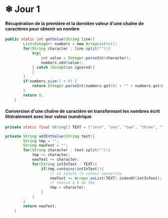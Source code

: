 # ❄ Jour 1

#### Récupération de la première et la dernière valeur d'une chaîne de caractères pour obtenir un nombre
```java
public static int getValue(String line){
        List<Integer> numbers = new ArrayList<>();
        for(String character : line.split("")){
            try{
                int value = Integer.parseInt(character);
                numbers.add(value);
            } catch (Exception ignored){
            }
        }
        if(numbers.size() > 0) {
            return Integer.parseInt(numbers.get(0) + "" + numbers.get(numbers.size() - 1));
        }
        return 0;
    }
```
#### Conversion d'une chaîne de caractère en transformant les nombres écrit littéralement avec leur valeur numérique
```java
private static final String[] TEXT = {"zero", "one", "two", "three", "four", "five", "six", "seven", "eight", "nine"};

private String addIntValue(String text){
        String tmp = "";
        String newText = "";
        for(String character : text.split("")){
            tmp += character;
            newText += character;
            for(String intInText : TEXT){
                if(tmp.contains(intInText)){
                    // on ajoute la valeur convertie
                    newText += Arrays.asList(TEXT).indexOf(intInText);
                    // remise à 0 du tmp
                    tmp = character;
                }
            }
        }
        return newText;
    }
```
